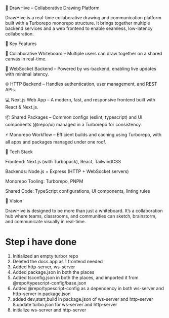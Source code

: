 🐝 DrawHive – Collaborative Drawing Platform

DrawHive is a real-time collaborative drawing and communication platform built with a Turborepo monorepo structure. It brings together multiple backend services and a web frontend to enable seamless, low-latency collaboration.

🔹 Key Features

🎨 Collaborative Whiteboard – Multiple users can draw together on a shared canvas in real-time.

🔌 WebSocket Backend – Powered by ws-backend, enabling live updates with minimal latency.

🌐 HTTP Backend – Handles authentication, user management, and REST APIs.

💻 Next.js Web App – A modern, fast, and responsive frontend built with React & Next.js.

📦 Shared Packages – Common configs (eslint, typescript) and UI components (@repo/ui) managed in a Turborepo for consistency.

⚡ Monorepo Workflow – Efficient builds and caching using Turborepo, with all apps and packages managed under one roof.

🔹 Tech Stack

Frontend: Next.js (with Turbopack), React, TailwindCSS

Backends: Node.js + Express (HTTP + WebSocket servers)

Monorepo Tooling: Turborepo, PNPM

Shared Code: TypeScript configurations, UI components, linting rules

🔹 Vision

DrawHive is designed to be more than just a whiteboard. It’s a collaboration hub where teams, classrooms, and communities can sketch, brainstorm, and communicate visually in real-time.


# Step i have done 
1. Initialized an empty turbor repo
2. Deleted the docs app as 1 frontend needed 
3. Added http-server, ws-server
4. Added package.json in both the places
5. Added tsconfig.json in both the places, and imported it from @repo/typescript-config/base.json
6. Added @repo/typescript-config as a dependency in both ws-server and http-server in package.json
7. added dev,start,build in package.json of  ws-server and http-server
8.update turbo.json for  ws-server and http-server
9. initialize  ws-server and http-server